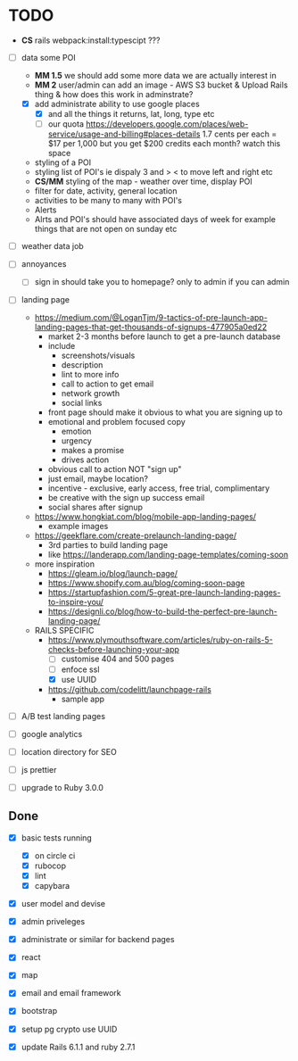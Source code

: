 # TODO

- **CS** rails webpack:install:typescipt ???
- [ ] data some POI
  - **MM 1.5** we should add some more data we are actually interest in
  - **MM 2** user/admin can add an image - AWS S3 bucket & Upload Rails thing &
    how does this work in adminstrate?
  - [X] add administrate ability to use google places
    - [X] and all the things it returns, lat, long, type etc
    - [ ] our quota
      https://developers.google.com/places/web-service/usage-and-billing#places-details
      1.7 cents per each = $17 per 1,000
      but you get $200 credits each month?
      watch this space
  - styling of a POI
  - styling list of POI's ie dispaly 3 and > < to move left and right etc
  - **CS/MM** styling of the map - weather over time, display POI
  - filter for date, activity, general location
  - activities to be many to many with POI's
  - Alerts
  - Alrts and POI's should have associated days of week for example things that are not open on sunday etc
- [ ] weather data job
- [ ] annoyances
  - [ ] sign in should take you to homepage? only to admin if you can admin
- [ ] landing page
  - https://medium.com/@LoganTjm/9-tactics-of-pre-launch-app-landing-pages-that-get-thousands-of-signups-477905a0ed22
    - market 2-3 months before launch to get a pre-launch database
    - include
      - screenshots/visuals
      - description
      - lint to more info
      - call to action to get email
      - network growth
      - social links
    - front page should make it obvious to what you are signing up to
    - emotional and problem focused copy
      - emotion
      - urgency
      - makes a promise
      - drives action
    - obvious call to action NOT "sign up"
    - just email, maybe location?
    - incentive - exclusive, early access, free trial, complimentary
    - be creative with the sign up success email
    - social shares after signup
  - https://www.hongkiat.com/blog/mobile-app-landing-pages/
    - example images
  - https://geekflare.com/create-prelaunch-landing-page/
    - 3rd parties to build landing page
    - like https://landerapp.com/landing-page-templates/coming-soon
  - more inspiration
    - https://gleam.io/blog/launch-page/
    - https://www.shopify.com.au/blog/coming-soon-page
    - https://startupfashion.com/5-great-pre-launch-landing-pages-to-inspire-you/
    - https://designli.co/blog/how-to-build-the-perfect-pre-launch-landing-page/
  - RAILS SPECIFIC
    - https://www.plymouthsoftware.com/articles/ruby-on-rails-5-checks-before-launching-your-app
      - [ ] customise 404 and 500 pages
      - [ ] enfoce ssl
      - [x] use UUID
    - https://github.com/codelitt/launchpage-rails
      - sample app

- [ ] A/B test landing pages
- [ ] google analytics
- [ ] location directory for SEO
- [ ] js prettier
- [ ] upgrade to Ruby 3.0.0

## Done

- [x] basic tests running
  - [x] on circle ci
  - [x] rubocop
  - [x] lint
  - [x] capybara
- [x] user model and devise
- [x] admin priveleges
- [x] administrate or similar for backend pages
- [x] react
- [x] map
- [x] email and email framework
- [x] bootstrap
- [x] setup pg crypto use UUID
- [x] update Rails 6.1.1 and ruby 2.7.1

